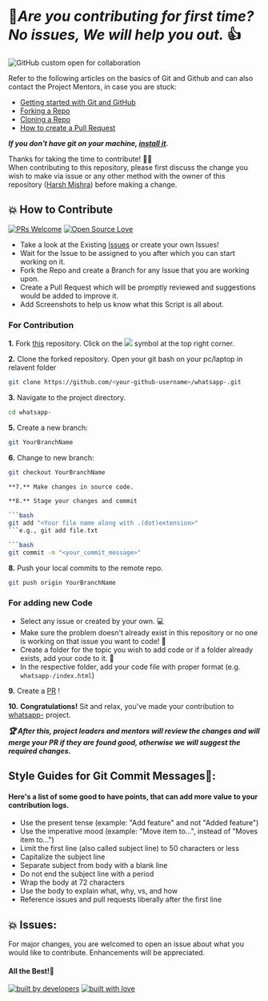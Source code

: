 # 🤝***Are you contributing for first time? No issues, We will help you out.*** 👍

![GitHub custom open for collaboration](https://img.shields.io/badge/Open%20For-Collaboration-brightgreen?style=for-the-badge)

Refer to the following articles on the basics of Git and Github and can also contact the Project Mentors, in case you are stuck:


- [Getting started with Git and GitHub](https://docs.github.com/en/free-pro-team@latest/github/getting-started-with-github)
- [Forking a Repo](https://help.github.com/en/github/getting-started-with-github/fork-a-repo)
- [Cloning a Repo](https://help.github.com/en/desktop/contributing-to-projects/creating-a-pull-request)
- [How to create a Pull Request](https://opensource.com/article/19/7/create-pull-request-github)

***If you don't have git on your machine, [install it](https://git-scm.com/downloads).***

Thanks for taking the time to contribute! 🐱‍🏍  
When contributing to this repository, please first discuss the change you wish to make via issue or any other method with the owner of this repository ([Harsh Mishra](https://github.com/HarshCasper)) before making a change.

## 💥 How to Contribute

[![PRs Welcome](https://img.shields.io/badge/PRs-welcome-brightgreen.svg?style=flat-square)](http://makeapullrequest.com)
[![Open Source Love](https://badges.frapsoft.com/os/v1/open-source.png?v=103)](https://github.com/ellerbrock/open-source-badges/)

- Take a look at the Existing [Issues](https://github.com/DSC-SIST/Discord-Bot/issues) or create your own Issues!
- Wait for the Issue to be assigned to you after which you can start working on it.
- Fork the Repo and create a Branch for any Issue that you are working upon.
- Create a Pull Request which will be promptly reviewed and suggestions would be added to improve it.
- Add Screenshots to help us know what this Script is all about.

### For Contribution

**1.** Fork [this](https://github.com/saimanoharhm/whatsapp-) repository.
Click on the <a href="https://github.com/saimanoharhm/whatsapp-"><img src="https://img.icons8.com/ios/24/000000/code-fork.png"></a> symbol at the top right corner.

**2.** Clone the forked repository.
Open your git bash on your pc/laptop in relavent folder

```bash
git clone https://github.com/<your-github-username>/whatsapp-.git
```

**3.** Navigate to the project directory.

```bash
cd whatsapp-
```
**5.** Create a new branch:
```bash
git YourBranchName
```
**6.** Change to new branch:
```bash
git checkout YourBranchName

**7.** Make changes in source code.

**8.** Stage your changes and commit

```bash
git add "<Your file name along with .(dot)extension>"
```e.g., git add file.txt

```bash
git commit -m "<your_commit_message>"
```

**8.** Push your local commits to the remote repo.

```bash
git push origin YourBranchName
```
### For adding new Code  
- Select any issue or created by your own. 💻  
- Make sure the problem doesn't already exist in this repository or no one is working on that issue you want to code! 😬                                                                           
- Create a folder for the topic you wish to add code or if a folder already exists, add your code to it. 📁  
- In the respective folder, add your code file with proper format (e.g. `whatsapp-/index.html`)

**9.** Create a [PR](https://help.github.com/en/github/collaborating-with-issues-and-pull-requests/creating-a-pull-request) !

**10.** **Congratulations!** Sit and relax, you've made your contribution to [whatsapp-](https://github.com/saimanoharhm/whatsapp-) project.

***🏆 After this, project leaders and mentors will review the changes and will merge your PR if they are found good, otherwise we will suggest the required changes.***

## Style Guides for Git Commit Messages📝:

#### Here's a list of some good to have points, that can add more value to your contribution logs.

- Use the present tense (example: "Add feature" and not "Added feature")
- Use the imperative mood (example: "Move item to...", instead of "Moves item to...")
- Limit the first line (also called subject line) to 50 characters or less
- Capitalize the subject line
- Separate subject from body with a blank line
- Do not end the subject line with a period
- Wrap the body at 72 characters
- Use the body to explain what, why, vs, and how
- Reference issues and pull requests liberally after the first line

## 💥 Issues:
For major changes, you are welcomed to open an issue  about what you would like to contribute. Enhancements will be appreciated.

#### All the Best!🥇

<p align = "center">

<a href="https://github.com/saimanoharhm"><img src="http://ForTheBadge.com/images/badges/built-by-developers.svg" alt="built by developers"></a>
[![built with love](https://forthebadge.com/images/badges/built-with-love.svg)](https://github.com/saimanoharhm/whatsapp-)

</p>
